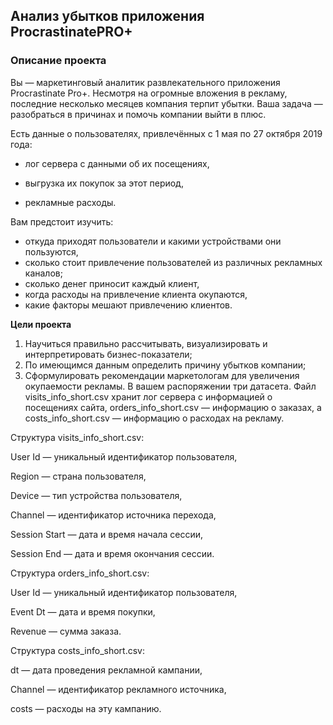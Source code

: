 ## Анализ убытков приложения ProcrastinatePRO+

### Описание проекта

Вы — маркетинговый аналитик развлекательного приложения Procrastinate Pro+. Несмотря на огромные вложения в рекламу, последние несколько месяцев компания терпит убытки. Ваша задача — разобраться в причинах и помочь компании выйти в плюс.

Есть данные о пользователях, привлечённых с 1 мая по 27 октября 2019 года:

- лог сервера с данными об их посещениях,

- выгрузка их покупок за этот период,

- рекламные расходы.

Вам предстоит изучить:

- откуда приходят пользователи и какими устройствами они пользуются,
- сколько стоит привлечение пользователей из различных рекламных каналов;
- сколько денег приносит каждый клиент,
- когда расходы на привлечение клиента окупаются,
- какие факторы мешают привлечению клиентов.

<b>Цели проекта</b>

1. Научиться правильно рассчитывать, визуализировать и интерпретировать бизнес-показатели;
2. По имеющимся данным определить причину убытков компании;
3. Сформулировать рекомендации маркетологам для увеличения окупаемости рекламы.
В вашем распоряжении три датасета. Файл visits_info_short.csv хранит лог сервера с информацией о посещениях сайта, orders_info_short.csv — информацию о заказах, а costs_info_short.csv — информацию о расходах на рекламу.

Структура visits_info_short.csv:

User Id — уникальный идентификатор пользователя,

Region — страна пользователя,

Device — тип устройства пользователя,

Channel — идентификатор источника перехода,

Session Start — дата и время начала сессии,

Session End — дата и время окончания сессии.

Структура orders_info_short.csv:

User Id — уникальный идентификатор пользователя,

Event Dt — дата и время покупки,

Revenue — сумма заказа.

Структура costs_info_short.csv:

dt — дата проведения рекламной кампании,

Channel — идентификатор рекламного источника,

costs — расходы на эту кампанию.
   
